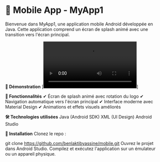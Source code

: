 **📱 Mobile App - MyApp1**
===========================
Bienvenue dans MyApp1, une application mobile Android développée en Java. Cette application comprend un écran de splash animé avec une transition vers l'écran principal.

**🎥 Démonstration**
[![🎥](https://github.com/benlaktibyassine/mobile/blob/main/MyApp1%20%E2%80%93%20activity_splash.xml%20%5BMyApp1.app.main%5D%202025-03-05%2000-26-37.mp4)]

**🚀 Fonctionnalités**
✔ Écran de splash animé avec rotation du logo
✔ Navigation automatique vers l'écran principal
✔ Interface moderne avec Material Design
✔ Animations et effets visuels améliorés

**🛠 Technologies utilisées**
Java (Android SDK)
XML (UI Design)
Android Studio

**📂 Installation**
Clonez le repo :

  git clone https://github.com/benlaktibyassine/mobile.git
Ouvrez le projet dans Android Studio.
Compilez et exécutez l'application sur un émulateur ou un appareil physique.

